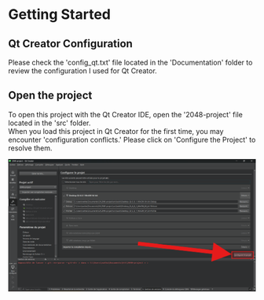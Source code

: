 # Getting Started
## Qt Creator Configuration
Please check the 'config_qt.txt' file located in the 'Documentation' folder to review the configuration I used for Qt Creator.

## Open the project
To open this project with the Qt Creator IDE, open the '2048-project' file located in the 'src' folder.  
When you load this project in Qt Creator for the first time, you may encounter 'configuration conflicts.' Please click on 'Configure the Project' to resolve them.  


![](assets/images/config.png)
